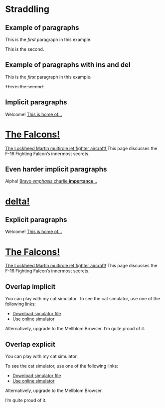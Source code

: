 # Straddling

## Example of paragraphs

This is the _first_ paragraph in this example.

This is the second.

## Example of paragraphs with ins and del

This is the _first_ paragraph in this example~~.~~

~~This is the second.~~

## Implicit paragraphs

Welcome! [This is home of...](about.html)

# [The Falcons!](about.html)

[The Lockheed Martin multirole jet fighter aircraft! ](about.html)This page discusses the F-16 Fighting Falcon’s innermost secrets.

## Even harder implicit paragraphs

Alpha! [Bravo _emphasis_ charlie **importance**...](about.html)

# [delta!](about.html)

## Explicit paragraphs

Welcome! [This is home of...](about.html)

# [The Falcons!](about.html)

[The Lockheed Martin multirole jet fighter aircraft!](about.html) This page discusses the F-16 Fighting Falcon’s innermost secrets.

## Overlap implicit

You can play with my cat simulator. To see the cat simulator, use one of the following links:

-   [Download simulator file](cats.sim)
-   [Use online simulator](https://sims.example.com/watch?v=LYds5xY4INU)

Alternatively, upgrade to the Mellblom Browser.  I’m quite proud of it.

## Overlap explicit

You can play with my cat simulator.

To see the cat simulator, use one of the following links:

-   [Download simulator file](cats.sim)
-   [Use online simulator](https://sims.example.com/watch?v=LYds5xY4INU)

Alternatively, upgrade to the Mellblom Browser.

I’m quite proud of it.
